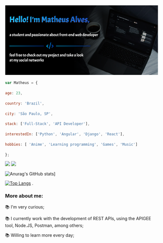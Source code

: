 
![banner](https://github.com/MatheusASouza/MatheusASouza/blob/main/Banner.png)

```javascript
var Matheus = {

age: 23,

country: 'Brazil',

city: 'São Paulo, SP',

stack: ['Full-Stack', 'API Developer'],

interestedIn: ['Python', 'Angular', 'Django', 'React'],

hobbies: [ 'Anime', 'Learning programming', 'Games', 'Music']

};

 ```
 <a href="https://www.linkedin.com/in/matheus-alves-b007b21bb/" target="_blank"><img src="https://img.shields.io/badge/-LinkedIn-%230077B5?style=for-the-badge&logo=linkedin&logoColor=white"></a>
<a href="https://www.instagram.com/theusalveesx/" target="_blank"><img src="https://img.shields.io/badge/-Instagram-%23E4405F?style=for-the-badge&logo=instagram&logoColor=white"></a>

![Anurag's GitHub stats](https://github-readme-stats.vercel.app/api?username=MatheusASouza&show_icons=true&theme=tokyonight)]

[![Top Langs](https://github-readme-stats.vercel.app/api/top-langs/?username=MatheusASouza&layout=compact&show_icons=true&theme=tokyonight)](https://github.com/anuraghazra/github-readme-stats)
.



### More about me:


📚 I'm very curious;

📚 I currently work with the development of REST APIs, using the APIGEE tool, Node.JS, Postman, among others;

📚 Willing to learn more every day;

